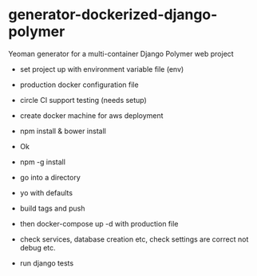 # generator-dockerized-django-polymer
Yeoman generator for a multi-container Django Polymer web project



- set project up with environment variable file (env) 
- production docker configuration file
- circle CI support testing (needs setup)
- create docker machine for aws deployment


-  npm install & bower install 
- Ok

- npm -g install 
- go into a directory
- yo with defaults
- build tags and push
- then docker-compose up -d with production file
- check services, database creation etc, check settings are correct not debug etc. 
- run django tests

